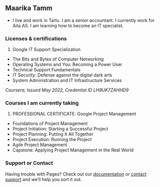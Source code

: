 ## Maarika Tamm
- I live and work in Tartu. I am a senior accountant. I currently work for Aita AS. I am learning how to become an IT specialist. 

### Licenses & certifications

1. Google IT Support Specialization
- The Bits and Bytes of Computer Networking
- Operating Systems and You: Becoming a Power User
- Technical Support Fundamentals
- IT Security: Defense against the digital dark arts
- System Administration and IT Infrastructure Services

*Coursera, Issued May 2022, Credential ID LH9UK7ZAHHD9*

### Courses I am currently taking

1. PROFESSIONAL CERTIFICATE: Google Project Management
- Foundations of Project Management
- Project Initiation: Starting a Successful Project
- Project Planning: Putting It All Together
- Project Execution: Running the Project
- Agile Project Management
- Capstone: Applying Project Management in the Real World



### Support or Contact

Having trouble with Pages? Check out our [documentation](https://docs.github.com/categories/github-pages-basics/) or [contact support](https://support.github.com/contact) and we’ll help you sort it out.
